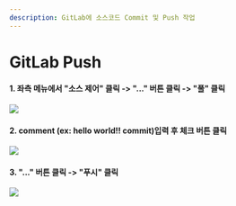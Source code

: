 ```yaml
---
description: GitLab에 소스코드 Commit 및 Push 작업
---
```


# GitLab Push

#### 1. 좌측 메뉴에서 "소스 제어" 클릭 -> "..." 버튼 클릭 -> "풀" 클릭&#x20;

![](<../.gitbook/assets/com\_03 (1).png>)

#### 2. comment (ex: hello world!! commit)입력 후 체크 버튼 클릭  &#x20;

![](<../.gitbook/assets/com\_01 (1).png>)

#### 3. "..." 버튼 클릭 -> "푸시" 클릭&#x20;

![](../.gitbook/assets/com\_04.png)
